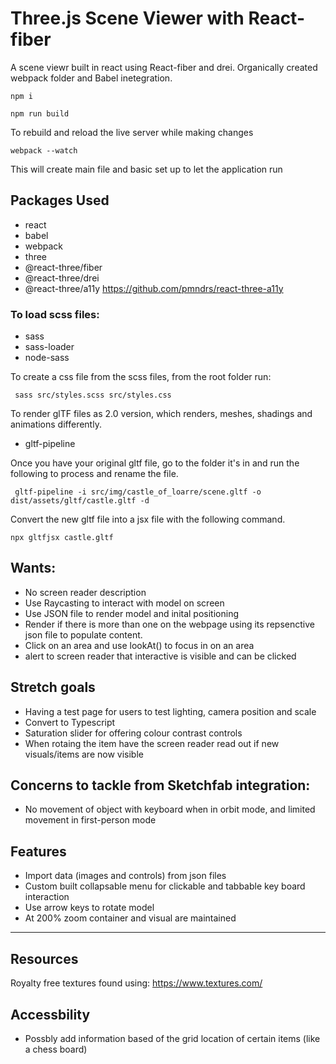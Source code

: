 # Three.js Scene Viewer with React-fiber

A scene viewr built in react using React-fiber and drei. Organically created webpack folder and Babel inetegration. 

```
npm i
```
```
npm run build
```
To rebuild and reload the live server while making changes
```
webpack --watch
```
This will create main file and basic set up to let the application run 

## Packages Used
- react
- babel
- webpack 
- three
- @react-three/fiber
- @react-three/drei
- @react-three/a11y
https://github.com/pmndrs/react-three-a11y 

### To load scss files:
- sass
- sass-loader
- node-sass

To create a css file from the scss files, from the root folder run:
```
 sass src/styles.scss src/styles.css
```


To render glTF files as 2.0 version, which renders, meshes, shadings and animations differently. 
- gltf-pipeline

Once you have your original gltf file, go to the folder it's in and run the following to process and rename the file. 

```
 gltf-pipeline -i src/img/castle_of_loarre/scene.gltf -o dist/assets/gltf/castle.gltf -d
```
Convert the new gltf file into a jsx file with the following command.
```
npx gltfjsx castle.gltf
```

## Wants: 
- No screen reader description
- Use Raycasting to interact with model on screen
- Use JSON file to render model and inital positioning
- Render if there is more than one on the webpage using its repsenctive json file to populate content.
- Click on an area and use lookAt() to focus in on an area
- alert to screen reader that interactive is visible and can be clicked


## Stretch goals
- Having a test page for users to test lighting, camera position and scale 
- Convert to Typescript
- Saturation slider for offering colour contrast controls
- When rotaing the item have the screen reader read out if new visuals/items are now visible

## Concerns to tackle from Sketchfab integration:
- No movement of object with keyboard when in orbit mode, and limited movement in first-person mode


## Features
- Import data (images and controls) from json files
- Custom built collapsable menu for clickable and tabbable key board interaction
- Use arrow keys to rotate model
- At 200% zoom container and visual are maintained
---

## Resources
Royalty free textures found using: https://www.textures.com/

## Accessbility 
- Possbly add information based of the grid location of certain items (like a chess board)

